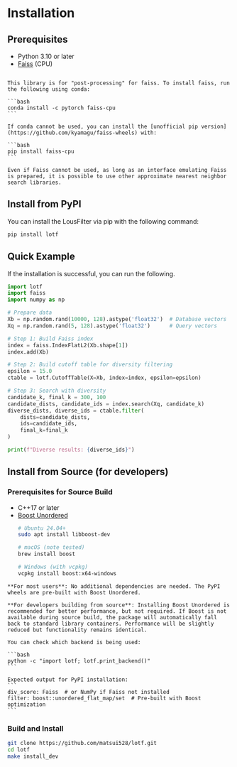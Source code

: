 # Installation

## Prerequisites

- Python 3.10 or later
- [Faiss](https://github.com/facebookresearch/faiss) (CPU)

````{note}

This library is for "post-processing" for faiss. To install faiss, run the following using conda:

```bash
conda install -c pytorch faiss-cpu
```

If conda cannot be used, you can install the [unofficial pip version](https://github.com/kyamagu/faiss-wheels) with:

```bash
pip install faiss-cpu
```

Even if Faiss cannot be used, as long as an interface emulating Faiss is prepared, it is possible to use other approximate nearest neighbor search libraries.
````





## Install from PyPI

You can install the LousFilter via pip with the following command:


```bash
pip install lotf
```


## Quick Example
If the installation is successful, you can run the following.

```python
import lotf
import faiss
import numpy as np

# Prepare data
Xb = np.random.rand(10000, 128).astype('float32')  # Database vectors
Xq = np.random.rand(5, 128).astype('float32')      # Query vectors

# Step 1: Build Faiss index
index = faiss.IndexFlatL2(Xb.shape[1])
index.add(Xb)

# Step 2: Build cutoff table for diversity filtering
epsilon = 15.0
ctable = lotf.CutoffTable(X=Xb, index=index, epsilon=epsilon)

# Step 3: Search with diversity
candidate_k, final_k = 300, 100
candidate_dists, candidate_ids = index.search(Xq, candidate_k)
diverse_dists, diverse_ids = ctable.filter(
    dists=candidate_dists, 
    ids=candidate_ids, 
    final_k=final_k
)

print(f"Diverse results: {diverse_ids}")
```




## Install from Source (for developers)

### Prerequisites for Source Build
- C++17 or later
- [Boost Unordered](https://www.boost.org/doc/libs/latest/libs/unordered/index.html)
    ```bash
    # Ubuntu 24.04+
    sudo apt install libboost-dev
    
    # macOS (note tested)
    brew install boost
    
    # Windows (with vcpkg)
    vcpkg install boost:x64-windows
    ```

````{note}
**For most users**: No additional dependencies are needed. The PyPI wheels are pre-built with Boost Unordered.

**For developers building from source**: Installing Boost Unordered is recommended for better performance, but not required. If Boost is not available during source build, the package will automatically fall back to standard library containers. Performance will be slightly reduced but functionality remains identical.

You can check which backend is being used:

```bash
python -c "import lotf; lotf.print_backend()"
```

Expected output for PyPI installation:
```
div_score: Faiss  # or NumPy if Faiss not installed
filter: boost::unordered_flat_map/set  # Pre-built with Boost optimization
```

````




### Build and Install

```bash
git clone https://github.com/matsui528/lotf.git
cd lotf
make install_dev
```
